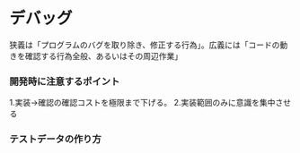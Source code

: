 # デバッグ

狭義は「プログラムのバグを取り除き、修正する行為」。広義には「コードの動きを確認する行為全般、あるいはその周辺作業」

### 開発時に注意するポイント

 1.実装→確認の確認コストを極限まで下げる。
 2.実装範囲のみに意識を集中させる





### テストデータの作り方




###  
